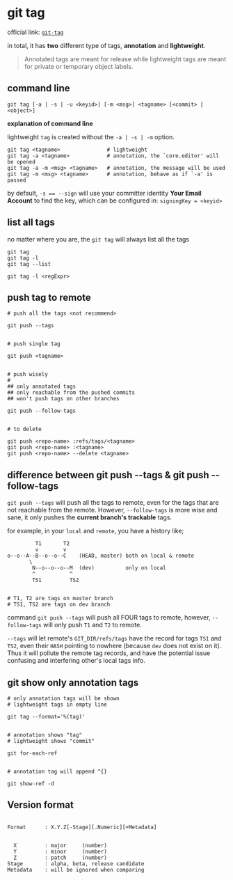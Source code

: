 ---
---

# git tag

official link: [`git-tag`](https://git-scm.com/docs/git-tag)

in total, it has **two** different type of tags, **annotation** and **lightweight**.

> Annotated tags are meant for release while lightweight tags are meant for private or temporary object labels.


## command line

```
git tag [-a | -s | -u <keyid>] [-m <msg>] <tagname> [<commit> | <object>]
```


**explanation of command line**

lightweight `tag` is created without the `-a | -s | -m` option.

```
git tag <tagname>               # lightweight
git tag -a <tagname>            # annotation, the `core.editor' will be opened
git tag -a -m <msg> <tagname>   # annotation, the message will be used
git tag -m <msg> <tagname>      # annotation, behave as if `-a' is passed
```

by default, `-s == --sign` will use your committer identity **Your Email Account** to find the key, which can be configured in: `signingKey = <keyid>`


## list all tags

no matter where you are, the `git tag` will always list all the tags

```
git tag
git tag -l
git tag --list

git tag -l <regExpr>
```


## push tag to remote

```
# push all the tags <not recommend>

git push --tags


# push single tag

git push <tagname>


# push wisely
#
## only annotated tags
## only reachable from the pushed commits
## won't push tags on other branches

git push --follow-tags


# to delete

git push <repo-name> :refs/tags/<tagname>
git push <repo-name> :<tagname>
git push <repo-name> --delete <tagname>
```


## difference between git push --tags & git push --follow-tags

`git push --tags` will push all the tags to remote, even for the tags that are not reachable from the remote. However, `--follow-tags` is more wise and sane, it only pushes the **current branch's trackable** tags.

for example, in your `local` and `remote`, you have a history like;

```
         T1       T2
         v        v
o--o--A--B--o--o--C    (HEAD, master) both on local & remote
       \
        N--o--o--o--M  (dev)          only on local
        ^           ^
        TS1         TS2


# T1, T2 are tags on master branch
# TS1, TS2 are tags on dev branch
```

command `git push --tags` will push all FOUR tags to remote, however, `--follow-tags` will only push `T1` and `T2` to remote.

`--tags` will let remote's `GIT_DIR/refs/tags` have the record for tags `TS1` and `TS2`, even their `HASH` pointing to nowhere (because `dev` does not exist on it). Thus it will pollute the remote tag records, and have the potential issue confusing and interfering other's local tags info.


## git show only annotation tags

```
# only annotation tags will be shown
# lightweight tags in empty line

git tag --format='%(tag)'


# annotation shows "tag"
# lightweight shows "commit"

git for-each-ref


# annotation tag will append ^{}

git show-ref -d
```


## Version format

```

Format      : X.Y.Z[-Stage][.Numeric][+Metadata]


  X         : major     (number)
  Y         : minor     (number)
  Z         : patch     (number)
Stage       : alpha, beta, release candidate
Metadata    : will be ignored when comparing
```

